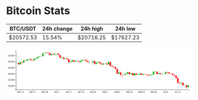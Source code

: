 # Bitcoin Stats

BTC/USDT|24h change|24h high|24h low|
|---|---|---|---|
|$20572.53|15.54%|$20716.25|$17627.23|

<img src="./chart.svg">
